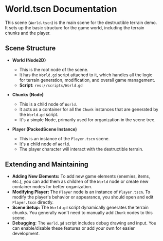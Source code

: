 # World.tscn Documentation

This scene (`World.tscn`) is the main scene for the destructible terrain demo. It sets up the basic structure for the game world, including the terrain chunks and the player.

## Scene Structure

*   **World (Node2D)**
    *   This is the root node of the scene.
    *   It has the `World.gd` script attached to it, which handles all the logic for terrain generation, modification, and overall game management.
    *   **Script:** `res://scripts/World.gd`

*   **Chunks (Node)**
    *   This is a child node of `World`.
    *   It acts as a container for all the `Chunk` instances that are generated by the `World.gd` script.
    *   It's a simple Node, primarily used for organization in the scene tree.

*   **Player (PackedScene Instance)**
    *   This is an instance of the `Player.tscn` scene.
    *   It's a child node of `World`.
    *   The player character will interact with the destructible terrain.

## Extending and Maintaining

*   **Adding New Elements:** To add new game elements (enemies, items, etc.), you can add them as children of the `World` node or create new container nodes for better organization.
*   **Modifying Player:** The `Player` node is an instance of `Player.tscn`. To modify the player's behavior or appearance, you should open and edit `Player.tscn` directly.
*   **Scene Setup:** The `World.gd` script dynamically generates the terrain chunks. You generally won't need to manually add `Chunk` nodes to this scene.
*   **Debugging:** The `World.gd` script includes debug drawing and input. You can enable/disable these features or add your own for easier development.
